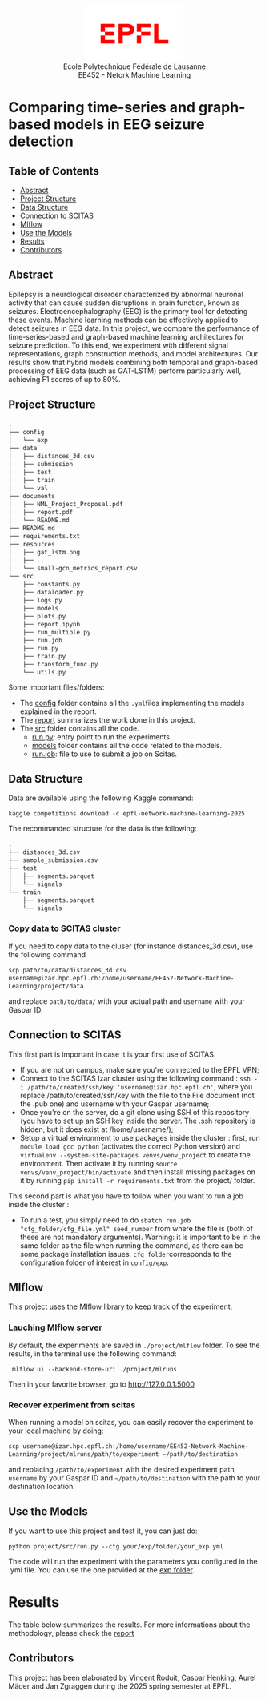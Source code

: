 <div align="center">
<img src="../resources/logo-epfl.png" alt="Example Image" width="192" height="108">
</div>

<div align="center">
Ecole Polytechnique Fédérale de Lausanne
</div> 
<div align="center">
EE452 - Netork Machine Learning
</div> 

# Comparing time-series and graph-based models in EEG seizure detection

## Table of Contents

- [Abstract](#abstract)
- [Project Structure](#project-structure)
- [Data Structure](#data-structure)
- [Connection to SCITAS](#connection-to-scitas)
- [Mlflow](#mlflow)
- [Use the Models](#use-the-models)
- [Results](#results)
- [Contributors](#contributors)

## Abstract
Epilepsy is a neurological disorder characterized by abnormal neuronal activity that can cause sudden disruptions in brain function, known as seizures. Electroencephalography (EEG) is the primary tool for detecting these events. Machine learning methods can be effectively applied to detect seizures in EEG data. In this project, we compare the performance of time-series-based and graph-based machine learning architectures for seizure prediction. To this end, we experiment with different signal representations, graph construction methods, and model architectures. Our results show that hybrid models combining both temporal and graph-based processing of EEG data (such as GAT-LSTM) perform particularly well, achieving F1 scores of up to 80%.

## Project Structure
```
.
├── config
│   └── exp
├── data
│   ├── distances_3d.csv
│   ├── submission
│   ├── test
│   ├── train
│   └── val
├── documents
│   ├── NML_Project_Proposal.pdf
│   ├── report.pdf
│   └── README.md
├── README.md
├── requirements.txt
├── resources
│   ├── gat_lstm.png
│   ├── ...
│   └── small-gcn_metrics_report.csv
└── src
    ├── constants.py
    ├── dataloader.py
    ├── logs.py
    ├── models
    ├── plots.py
    ├── report.ipynb
    ├── run_multiple.py
    ├── run.job
    ├── run.py
    ├── train.py
    ├── transform_func.py
    └── utils.py
```

Some important files/folders:
- The [config](./config/) folder contains all the `.yml`files implementing the models explained in the report.
- The [report](./documents/report.pdf) summarizes the work done in this project.
- The [src](./src) folder contains all the code.
    - [run.py](./src/run.py): entry point to run the experiments.
    - [models](./src/models/) folder contains all the code related to the models.
    - [run.job](./src/run.job): file to use to submit a job on Scitas.
## Data Structure

Data are available using the following Kaggle command:
```
kaggle competitions download -c epfl-network-machine-learning-2025
```

The recommanded structure for the data is the following:
```
.
├── distances_3d.csv
├── sample_submission.csv
├── test
│   ├── segments.parquet
│   └── signals
└── train
    ├── segments.parquet
    └── signals
```

### Copy data to SCITAS cluster
If you need to copy data to the cluser (for instance distances_3d.csv), use the following command
```
scp path/to/data/distances_3d.csv username@izar.hpc.epfl.ch:/home/username/EE452-Network-Machine-Learning/project/data
```
and replace `path/to/data/` with your actual path and `username` with your Gaspar ID.


## Connection to SCITAS

This first part is important in case it is your first use of SCITAS.
- If you are not on campus, make sure you're connected to the EPFL VPN;
- Connect to the SCITAS Izar cluster using the following command : ```ssh -i /path/to/created/ssh/key 'username@izar.hpc.epfl.ch'```, where you replace /path/to/created/ssh/key with the file to the File document (not the .pub one) and username with your Gaspar username;
- Once you're on the server, do a git clone using SSH of this repository (you have to set up an SSH key inside the server. The .ssh repository is hidden, but it does exist at /home/username/);
- Setup a virtual environment to use packages inside the cluster : first, run ```module load gcc python``` (activates the correct Python version) and ```virtualenv --system-site-packages venvs/venv_project``` to create the environment. Then activate it by running ```source venvs/venv_project/bin/activate``` and then install missing packages on it by running ```pip install -r requirements.txt``` from the project/ folder.

This second part is what you have to follow when you want to run a job inside the cluster :

- To run a test, you simply need to do ```sbatch run.job  "cfg_folder/cfg_file.yml" seed_number``` from where the file is (both of these are not mandatory arguments). 
Warning: it is important to be in the same folder as the file when running the command, as there can be some package installation issues. ```cfg_folder```corresponds to the configuration folder of interest in ```config/exp```.

<!-- NOT FUNCTIONAL - If you want to run a so-called interactive job (basically one where you can directly see the outputs of your functions in the terminal), run ```Sinteract -p gpu -g gpu:1```. This creates a terminal directly on the node, which means that to execute code you have to run (for example in the src/ folder) ```python3 run.py --kwargs```.-->

## Mlflow
This project uses the [Mlflow library](https://mlflow.org) to keep track of the experiment.

### Lauching Mlflow server
By default, the experiments are saved in `./project/mlflow` folder. To see the results, in the terminal use the following command:
```
 mlflow ui --backend-store-uri ./project/mlruns
```

Then in your favorite browser, go to http://127.0.0.1:5000

### Recover experiment from scitas
When running a model on scitas, you can easily recover the experiment to your local machine by doing:

```
scp username@izar.hpc.epfl.ch:/home/username/EE452-Network-Machine-Learning/project/mlruns/path/to/experiment ~/path/to/destination
```

and replacing `/path/to/experiment` with the desired experiment path, `username` by your Gaspar ID and `~/path/to/destination` with the path to your destination location.

## Use the Models
If you want to use this project and test it, you can just do:
```
python project/src/run.py --cfg your/exp/folder/your_exp.yml
```

The code will run the experiment with the parameters you configured in the .yml file. You can use the one provided at the [exp folder](./config/).

# Results
The table below summarizes the results. For more informations about the methodology, please check the [report](./documents/report.pdf)

## Contributors
This project has been elaborated by Vincent Roduit, Caspar Henking, Aurel Mäder and Jan Zgraggen during the 2025 spring semester at EPFL.